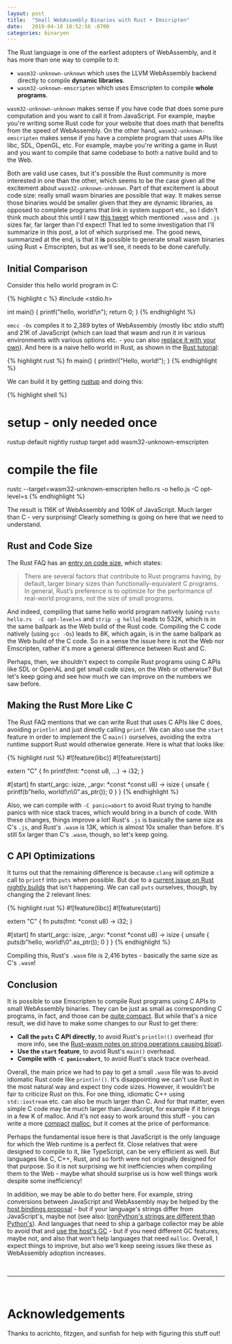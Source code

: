 ```yaml
---
layout: post
title:  "Small WebAssembly Binaries with Rust + Emscripten"
date:   2018-04-18 10:52:56 -0700
categories: binaryen
---
```


The Rust language is one of the earliest adopters of WebAssembly, and it has more than one way to compile to it:

 * `wasm32-unknown-unknown` which uses the LLVM WebAssembly backend directly to compile **dynamic libraries**.
 * `wasm32-unknown-emscripten` which uses Emscripten to compile **whole programs**.

`wasm32-unknown-unknown` makes sense if you have code that does some pure computation and you want to call it from JavaScript. For example, maybe you're writing some Rust code for your website that does math that benefits from the speed of WebAssembly. On the other hand, `wasm32-unknown-emscripten` makes sense if you have a complete program that uses APIs like libc, SDL, OpenGL, etc. For example, maybe you're writing a game in Rust and you want to compile that same codebase to both a native build and to the Web.

Both are valid use cases, but it's possible the Rust community is more interested in one than the other, which seems to be the case given all the excitement about `wasm32-unknown-unknown`. Part of that excitement is about code size: really small wasm binaries are possible that way. It makes sense those binaries would be smaller given that they are dynamic libraries, as opposed to complete programs that link in system support etc., so I didn't think much about this until I saw [this tweet](https://twitter.com/rickycodes/status/983558934056329216) which mentioned `.wasm` and `.js` sizes far, far larger than I'd expect! That led to some investigation that I'll summarize in this post, a lot of which surprised me. The good news, summarized at the end, is that it **is** possible to generate small wasm binaries using Rust + Emscripten, but as we'll see, it needs to be done carefully.

Initial Comparison
------------------

Consider this hello world program in C:

{% highlight c %}
#include <stdio.h>

int main() {
  printf("hello, world!\n");
  return 0;
}
{% endhighlight %}

`emcc -Os` compiles it to 2,389 bytes of WebAssembly (mostly libc stdio stuff) and 21K of JavaScript (which can load that wasm and run it in various environments with various options etc. - you can also [replace it with your own](https://github.com/kripken/emscripten/wiki/WebAssembly-Standalone)). And here is a naive hello world in Rust, as shown in the [Rust tutorial](https://doc.rust-lang.org/book/second-edition/ch01-02-hello-world.html):

{% highlight rust %}
fn main() {
    println!("Hello, world!");
}
{% endhighlight %}

We can build it by getting [rustup](https://rustup.rs/) and doing this:

{% highlight shell %}
# setup - only needed once
rustup default nightly
rustup target add wasm32-unknown-emscripten
# compile the file
rustc --target=wasm32-unknown-emscripten hello.rs -o hello.js -C opt-level=s
{% endhighlight %}

The result is 116K of WebAssembly and 109K of JavaScript. Much larger than C - very surprising! Clearly something is going on here that we need to understand.

Rust and Code Size
------------------

The Rust FAQ has an [entry on code size](https://www.rust-lang.org/en-US/faq.html#why-do-rust-programs-have-larger-binary-sizes-than-C-programs), which states:

> There are several factors that contribute to Rust programs having, by default, larger binary sizes than functionally-equivalent C programs. In general, Rust’s preference is to optimize for the performance of real-world programs, not the size of small programs.

And indeed, compiling that same hello world program natively (using `rustc hello.rs  -C opt-level=s` and `strip -g hello`) leads to 532K, which is in the same ballpark as the Web build of the Rust code. Compiling the C code natively (using `gcc -Os`) leads to 8K, which again, is in the same ballpark as the Web build of the C code. So in a sense the issue here is not the Web nor Emscripten, rather it's more a general difference between Rust and C.

Perhaps, then, we shouldn't expect to compile Rust programs using C APIs like SDL or OpenAL and get small code sizes, on the Web or otherwise? But let's keep going and see how much we can improve on the numbers we saw before.

Making the Rust More Like C
---------------------------

The Rust FAQ mentions that we can write Rust that uses C APIs like C does, avoiding `println!` and just directly calling `printf`. We can also use the `start` feature in order to implement the C `main()` ourselves, avoiding the extra runtime support Rust would otherwise generate. Here is what that looks like:

{% highlight rust %}
#![feature(libc)]
#![feature(start)]

extern "C" {
    fn printf(fmt: *const u8, ...) -> i32;
}

#[start]
fn start(_argc: isize, _argv: *const *const u8) -> isize {
    unsafe {
        printf(b"hello, world!\n\0".as_ptr());
        0
    }
}
{% endhighlight %}

Also, we can compile with `-C panic=abort` to avoid Rust trying to handle panics with nice stack traces, which would bring in a bunch of code. With these changes, things improve a lot! Rust's `.js` is basically the same size as C's `.js`, and Rust's `.wasm` is 13K, which is almost 10x smaller than before. It's still 5x larger than C's `.wasm`, though, so let's keep going.

C API Optimizations
-------------------

It turns out that the remaining difference is because `clang` will optimize a call to `printf` into `puts` when possible. But due to a [current issue on Rust nightly builds](https://github.com/rust-lang/rust/issues/50035#issuecomment-382105213) that isn't happening. We can call `puts` ourselves, though, by changing the 2 relevant lines:

{% highlight rust %}
#![feature(libc)]
#![feature(start)]

extern "C" {
    fn puts(fmt: *const u8) -> i32;
}

#[start]
fn start(_argc: isize, _argv: *const *const u8) -> isize {
    unsafe {
        puts(b"hello, world!\0".as_ptr());
        0
    }
}
{% endhighlight %}

Compiling this, Rust's `.wasm` file is 2,416 bytes - basically the same size as C's `.wasm`!

Conclusion
----------

It is possible to use Emscripten to compile Rust programs using C APIs to small WebAssembly binaries. They can be just as small as corresponding C programs, in fact, and those can be [quite compact](https://hacks.mozilla.org/2018/01/shrinking-webassembly-and-javascript-code-sizes-in-emscripten/). But while that's a nice result, we did have to make some changes to our Rust to get there:

 * **Call the `puts` C API directly**, to avoid Rust's `println!()` overhead (for more info, see the [Rust-wasm notes on string operations causing bloat](https://rust-lang-nursery.github.io/rust-wasm/game-of-life/code-size.html#avoid-string-formatting)).
 * **Use the `start` feature**, to avoid Rust's `main()` overhead.
 * **Compile with `-C panic=abort`**, to avoid Rust's stack trace overhead.

Overall, the main price we had to pay to get a small `.wasm` file was to avoid idiomatic Rust code like `println!()`. It's disappointing we can't use Rust in the most natural way and expect tiny code sizes. However, it wouldn't be fair to criticize Rust on this. For one thing, idiomatic C++ using `std::iostream` etc. can also be much larger than C. And for that matter, even simple C code may be much larger than JavaScript, for example if it brings in a few K of malloc. And it's not easy to work around this stuff - you can write a more [compact](https://github.com/kripken/emscripten/pull/6249) [malloc](https://github.com/rustwasm/wee_alloc), but it comes at the price of performance.

Perhaps the fundamental issue here is that JavaScript is the only language for which the Web runtime is a perfect fit. Close relatives that were designed to compile to it, like TypeScript, can be very efficient as well. But languages like C, C++, Rust, and so forth were not originally designed for that purpose. So it is not surprising we hit inefficiencies when compiling them to the Web - maybe what should surprise us is how well things work despite some inefficiency!

In addition, we may be able to do better here. For example, string conversions between JavaScript and WebAssembly may be helped by the [host bindings proposal](https://github.com/WebAssembly/host-bindings/blob/master/proposals/host-bindings/Overview.md) - but if your language's strings differ from JavaScript's, maybe not (see also: [IronPython's strings are different than Python's](https://nedbatchelder.com/blog/201703/ironpython_is_weird.html)). And languages that need to ship a garbage collector may be able to avoid that and [use the host's GC](https://github.com/WebAssembly/gc/blob/master/proposals/gc/Overview.md) - but if you need different GC features, maybe not, and also that won't help languages that need `malloc`. Overall, I expect things to improve, but also we'll keep seeing issues like these as WebAssembly adoption increases.

<br>
<hr>
<br>

Acknowledgements
================

Thanks to acrichto, fitzgen, and sunfish for help with figuring this stuff out!

